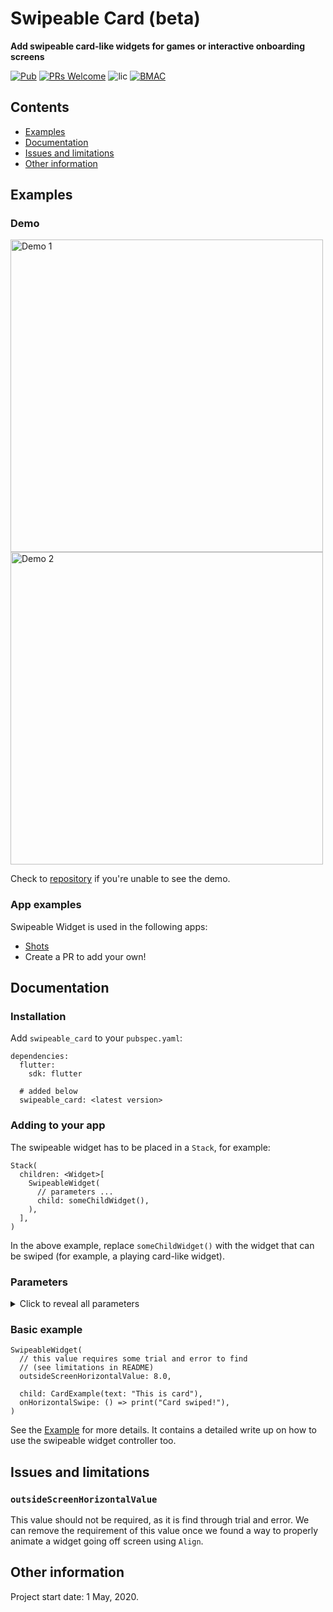 <!-- omit in toc -->
# Swipeable Card (beta)

**Add swipeable card-like widgets for games or interactive onboarding screens**

[![Pub](https://img.shields.io/pub/v/swipeable_card.svg?style=flat-square)]()
[![PRs Welcome](https://img.shields.io/badge/PRs-welcome-brightgreen.svg?style=flat-square)](http://makeapullrequest.com)
![lic](https://img.shields.io/github/license/themindstorm/swipeable_card?style=flat-square)
[![BMAC](https://img.shields.io/badge/Donate-Buy%20Me%20A%20Coffee-orange.svg?style=flat-square)](https://www.buymeacoffee.com/ninest) 


## Contents
- [Examples](#Examples)
- [Documentation](#Documentation)
- [Issues and limitations](#Issues-and-limitations)
- [Other information](#Other-information)

## Examples

### Demo
<img alt="Demo 1" src="https://cdn.jsdelivr.net/gh/ninest/swipeable_card/readme-assets/demo-1.gif" height="500"> <img alt="Demo 2" src="https://cdn.jsdelivr.net/gh/ninest/swipeable_card/readme-assets/demo-2.gif" height="500">

Check to [repository](https://github.com/ninest/swipeable_card) if you're unable to see the demo.

### App examples
Swipeable Widget is used in the following apps:
- [Shots](https://github.com/ninest/Shots)
- Create a PR to add your own!

## Documentation

### Installation
Add `swipeable_card` to your `pubspec.yaml`:

```
dependencies:
  flutter:
    sdk: flutter

  # added below
  swipeable_card: <latest version>
```

### Adding to your app

The swipeable widget has to be placed in a `Stack`, for example:

```
Stack(
  children: <Widget>[
    SwipeableWidget(
      // parameters ...
      child: someChildWidget(),
    ),
  ],
)
```

In the above example, replace `someChildWidget()` with the widget that can be swiped (for example, a playing card-like widget).

### Parameters

<details>

<summary>
Click to reveal all parameters
</summary>

#### int `durationMilliseconds`
- The animation duration that dictates
  - How long it takes the widget to move back to the origin
  - How long it takes for the widget to animate off the screen

  Default value: `120`

#### double `sensitivity`
- The multiplier value for the position of the widget as it's being moved by the finger. Higher values make the swiping of the widget seem more responsive. If you aim to support a wide screen device, a higher sensitivity value is recommended so that the user doesn't have to swipe the widget all the way to the side.

  Default value: `2.0`

#### double `horizontalThreshold`
- The position the swipeable widget is moved horizontally for it to be moved away. 

  Once the widget is moved beyong this theshold, the function `onHorizontalSwipe` is called.

  This [diagram in this video](https://youtu.be/g2E7yl3MwMk?t=56) may help you visualize the correct position.

  Default value: `0.85`

#### double `verticalThreshold`
- Not implemented yet.

  The position the swipeable is moved vertically for it to be moved away.

  Once the widget is moved beyong this theshold, the function `onVerticalSwipe` is called.

  This [diagram in this video](https://youtu.be/g2E7yl3MwMk?t=56) may help you visualize the correct position.

  No defaults set for this.

#### double `outsideScreenHorizontalValue`
- The position the swipeable should end. If you want the swipeable widget to animate going off screen, this value should be over `1.0`.

  **Limitation/Issue**: Finding this value requires some trial and error. Please make a PR if you know off a better way to animate the widget off screen.

#### double `outsideScreenVerticalValue`
- No defaults set for this.

  **Limitation/Issue**: Finding this value also requires some trial and error. Please make a PR if you know off a better way to animate the widget off screen.


#### Function `onHorizontalSwipe`
- The function called when the card is moved beyond the `horizontalThreshold` (in terms of Align). If you're making a card game, this is where you would call the function that calls the next card.

#### Function `onVerticalSwipe`
- The function called when the card is moved above or below the vertical `verticalThreshold` (in terms of Align).

#### SwipeableWidgetController `swipeableWidgetController`
- Controller that can swipe the card automatically (without user interaction).

  The following methods exist:
  - `_swipeableWidgetController.triggerHorizontalSwipeLeft()`
  - `_swipeableWidgetController.triggerHorizontalSwipeRight()`
  - `_swipeableWidgetController.triggerVerticalSwipeTop()`
  - `_swipeableWidgetController.triggerVerticalSwipeBottom()`

#### Widget `child` (required)
- The child widget, which will be swipeable.

</details>


### Basic example
```
SwipeableWidget(
  // this value requires some trial and error to find
  // (see limitations in README)
  outsideScreenHorizontalValue: 8.0,

  child: CardExample(text: "This is card"),
  onHorizontalSwipe: () => print("Card swiped!"),
)
```
See the [Example](https://github.com/ninest/swipeable_card/tree/master/example) for more details. It contains a detailed write up on how to use the swipeable widget controller too.

## Issues and limitations
### `outsideScreenHorizontalValue`
This value should not be required, as it is find through trial and error. We can remove the requirement of this value once we found a way to properly animate a widget going off screen using `Align`.

## Other information
Project start date: 1 May, 2020.

<!-- This package was extracted from my app [Shots](https://github.com/themindstorm/Shots). Check it out! -->